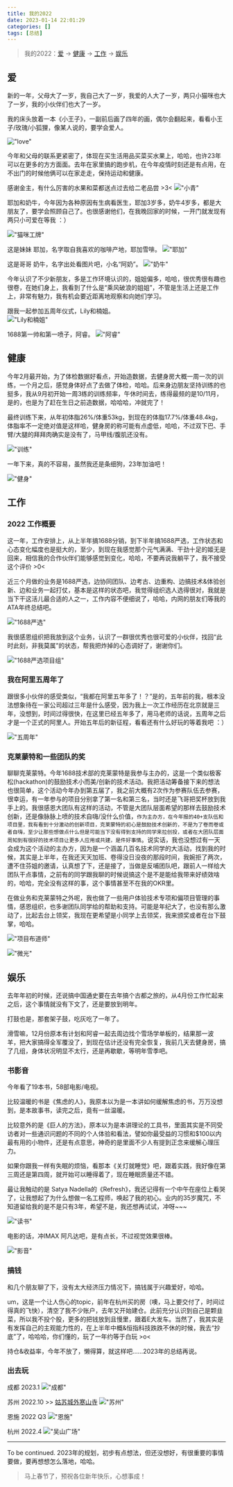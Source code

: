 ```yaml
---
title: 我的2022
date: 2023-01-14 22:01:29
categories: []
tags: [总结]
---
```


> 我的2022：[爱](#爱) -> [健康](#健康) -> [工作](#工作) -> [娱乐](#娱乐)

## 爱

新的一年，父母大了一岁，我自己大了一岁，我爱的人大了一岁，两只小猫咪也大了一岁，我的小伙伴们也大了一岁。

我的床头放着一本《小王子》，一副前后画了四年的画，偶尔会翻起来，看看小王子/玫瑰/小狐狸，像某人说的，要学会爱人。

!["love"](https://wyy-static.oss-cn-guangzhou.aliyuncs.com/xx/year-2022/love.jpg)

今年和父母的联系更紧密了，体现在买生活用品买菜买水果上，哈哈，也许23年可以在更多的方方面面。去年在家里搞的跑步机，在今年疫情时刻还是有点用，在不出门的时候他俩可以在家走走，保持运动和健康。

感谢金主，有什么厉害的水果和菜都送点过去给二老品尝 >3<
!["小青"](https://wyy-static.oss-cn-guangzhou.aliyuncs.com/xx/year-2022/xiaoqing.jpg)

耶加和奶牛，今年因为各种原因有生病看医生，耶加3岁多，奶牛4岁多，都是大朋友了，要学会照顾自己了。也很感谢他们，在我晚回家的时候，一开门就发现有两只小可爱在等我 ：）

!["猫咪工牌"](https://wyy-static.oss-cn-guangzhou.aliyuncs.com/xx/year-2022/cats.jpg)

这是妹妹 耶加，名字取自我喜欢的咖啡产地，耶加雪啡。
!["耶加"](https://wyy-static.oss-cn-guangzhou.aliyuncs.com/xx/year-2022/yejia.jpg)

这是哥哥 奶牛，名字出处看图片吧，小名“阿奶”。
!["奶牛"](https://wyy-static.oss-cn-guangzhou.aliyuncs.com/xx/year-2022/nainiu.jpg)

今年认识了不少新朋友，多是工作环境认识的，姐姐偏多，哈哈，很优秀很有趣也很卷，在她们身上，我看到了什么是“乘风破浪的姐姐”，不管是生活上还是工作上，非常有魅力，我有机会要近距离地观察和向她们学习。

跟我一起参加五周年仪式，Lily和楠姐。  
!["Lily和楠姐"](https://wyy-static.oss-cn-guangzhou.aliyuncs.com/xx/year-2022/5th-friends.jpg)

1688第一帅和第一喷子，阿睿。
!["阿睿"](https://wyy-static.oss-cn-guangzhou.aliyuncs.com/xx/year-2022/rex.jpg)

## 健康

今年2月最开始，为了体检数据好看点，开始造数据，去健身房大概一周一次的训练，一个月之后，感觉身体好点了去做了体检，哈哈。后来身边朋友坚持训练的也挺多，我从9月初开始一周3练的训练频率，午休时间去，练得最频的是10/11月，是的，也是为了赶在生日之前造数据，哈哈哈，冲就完了！

最终训练下来，从年初体脂26%/体重53kg，到现在的体脂17.7%/体重48.4kg，体脂率不一定绝对值是这样哈，健身房的称可能有点虚低，哈哈，不过双下巴、手臂/大腿的拜拜肉确实是没有了，马甲线/腹肌还没有。

!["训练"](https://wyy-static.oss-cn-guangzhou.aliyuncs.com/xx/year-2022/train.png)

一年下来，真的不容易，虽然我还是条细狗，23年加油吧！

!["健身"](https://wyy-static.oss-cn-guangzhou.aliyuncs.com/xx/year-2022/fitness.jpg)

## 工作

### 2022 工作概要

这一年，工作安排上，从上半年搞1688分销，到下半年搞1688严选，工作状态和心态变化幅度也是挺大的，至少，到现在我感觉那个元气满满、干劲十足的姬无是回来，相信我的合作伙伴们能够感觉到变化，哈哈，不要再说我躺平了，我不接受这个评价 >0< 

近三个月做的业务是1688严选，边协同团队、边考古、边重构、边搞技术&体验创新、边和业务一起打仗，基本是这样的状态吧，我觉得组织选人选得很对，我就是当下干这活儿最合适的人之一，工作内容不便细说了，哈哈，内网的朋友们等我的ATA年终总结吧。

!["1688严选"](https://wyy-static.oss-cn-guangzhou.aliyuncs.com/xx/year-2022/yanxuan.jpg)

我很感恩组织把我放到这个业务，认识了一群很优秀也很可爱的小伙伴，找回“此时此刻，非我莫属”的状态，帮我把炸掉的心态调好了，谢谢你们。

!["1688严选项目组"](https://wyy-static.oss-cn-guangzhou.aliyuncs.com/xx/year-2022/yanxuan-team.jpg)

### 我在阿里五周年了

跟很多小伙伴的感受类似，“我都在阿里五年多了！？”是的，五年前的我，根本没法想象待在一家公司超过三年是什么感受，因为我上一次工作经历在北京就是三年，没想到，时间过得很快，在这里已经五年多了，用马老师的话说，五周年之后才是一个正式的阿里人。开始五年后的新征程，看看还有什么好玩的等着我吧 ：）

!["五周年"](https://wyy-static.oss-cn-guangzhou.aliyuncs.com/xx/%E5%BE%AE%E4%BF%A1%E5%9B%BE%E7%89%87_20220726213944.jpg)

### 克莱蒙特和一些团队的奖

聊聊克莱蒙特。今年1688技术部的克莱蒙特是我参与主办的，这是一个类似极客松(hackathon)的鼓励技术小而美/创新的技术活动。我把活动筹备接下来的想法也很简单，这个活动今年办到第五届了，我之前大概有2次作为参赛队伍去参赛，很幸运，有一年参与的项目分别拿了第一名和第三名，当时还是飞哥把奖杯放到我手上的。我很感恩大团队有这样的活动，不管是大团队层面希望的那样去鼓励技术创新，还是像脉脉上喷的技术自嗨/没什么价值，`作为主办方，在今年报的40+支队伍和项目里，我有看到十分激动的创新项目，克莱蒙特的初心是鼓励技术创新的，不是为了卷而卷或者自嗨，至少让那些想做点什么但是可能当下没有得到支持的同学来拉创投，或者在大团队层面周知到有很好的技术项目让更多人应用或共建，是件好事情`。说实话，我也没想过有一天会成为这个活动的主办方，因为是一个涵盖几百名技术同学的大活动，找到我的时候，其实是上半年，在我还天天加班、卷得没日没夜的那段时间，我婉拒了两次，遭不住芬姐的邀请，认真想了下，还是接了，当做是反哺团队吧，跟前人一样给大团队干点事情，之前有的同学跟我聊的时候说搞这个是不是能给我带来好绩效啥的，哈哈，完全没有这样的事，这个事情甚至不在我的OKR里。

在做业务和克莱蒙特之外呢，我也做了一些用户体验技术专项和偏项目管理的事情，感恩组织，也多谢团队同学给的帮助和支持。可能是年纪大了，也没有那么激动了，比起去台上领奖，我现在更希望是小同学上去领奖，我来颁奖或者在台下鼓掌，哈哈。

!["项目布道师"](https://wyy-static.oss-cn-guangzhou.aliyuncs.com/xx/year-2022/pm.jpg)

!["微光"](https://wyy-static.oss-cn-guangzhou.aliyuncs.com/xx/year-2022/weiguang.jpg)

## 娱乐

去年年初的时候，还说搞中国通史要在去年搞个古都之旅的，从4月份工作忙起来之后，这个事情就没有下文了，还是要放到明年。

打鼓也是，那套架子鼓，吃灰吃了一年了。

滑雪嘛，12月份原本有计划和阿睿一起去周边找个雪场学单板的，结果那一波羊，把大家搞得全军覆没了，到现在估计还没有完全恢复，我前几天去健身房，搞了几组，身体状况明显不太行，还是再歇歇，等明年雪季吧。

### 书影音

今年看了19本书，58部电影/电视。

比较温暖的书是《焦虑的人》，我原本以为是一本讲如何缓解焦虑的书，万万没想到，是本故事书，读完之后，竟有一丝温暖。

比较意外的是《巨人的方法》，原本以为是本讲理论的工具书，里面其实是不同受访者对一些通识问题的不同的个人体验和看法，譬如你最受益的习惯和$100以内最有用的小物件，还是有点意思，神奇的是里面不少人有提到正念来缓解心理压力。

如果你跟我一样有失眠的烦恼，看那本《关灯就睡觉》吧，跟着实践，我好像在第三周还是第四周，就开始可以睡得着了，现在睡眠质量还不错。

最让我触动的是 Satya Nadella的《Refresh》，我还记得有一个中午在座位上看哭了，让我想起了为什么想做一名工程师，唤起了我的初心。业内的35岁魔咒，不知道留给我的是不是只有3年，希望不是，我还想再试试，冲呀~~~


!["读书"](https://wyy-static.oss-cn-guangzhou.aliyuncs.com/xx/year-2022/books.jpg)

电影的话，冲IMAX 阿凡达吧，是有点长，不过视觉效果很棒。

!["影音"](https://wyy-static.oss-cn-guangzhou.aliyuncs.com/xx/year-2022/movies.jpg)

### 搞钱

和几个朋友聊了下，没有太大经济压力情况下，搞钱属于兴趣爱好，哈哈。

um，这是一个让人伤心的topic，前年在杭州买的房（噢，马上要交付了，时间过得真的飞快），清空了我不少账户，去年又开始建仓。此前充分认识到自己是颗韭菜，所以我不投个股，更多的把钱放到且慢里，跟着E大发车。当然了，我其实是有发挥自己的主观能力性的，在上半年中概&恒指科技跌跌不休的时候，我去“抄底”了，哈哈哈，你们懂的，玩了一年约等于白玩  >o<

持仓&收益率，今年不放了，懒得算，就这样吧……2023年的总结再说。

### 出去玩

成都 2023.1
!["成都"](https://wyy-static.oss-cn-guangzhou.aliyuncs.com/xx/year-2022/chengdu.jpg)

苏州 2022.10 >> [姑苏城外寒山寺](https://wuyuying.com/2022-suzhou)
!["苏州"](https://wyy-static.oss-cn-guangzhou.aliyuncs.com/xx/suzhou-2022/20221006170556.jpg)

恩施 2022 Q3
!["恩施"](https://wyy-static.oss-cn-guangzhou.aliyuncs.com/xx/%E5%BE%AE%E4%BF%A1%E5%9B%BE%E7%89%87_20220909212416.jpg)

杭州 2022.4
!["吴山广场"](https://wyy-static.oss-cn-guangzhou.aliyuncs.com/xx/year2022/IMG_2081.jpeg?x-oss-process=style/cocktail)

---

To be continued. 2023年的规划，初步有点想法，但还没想好，有很重要的事情要做，要再想想怎么落地，哈哈。

> 马上春节了，预祝各位新年快乐，心想事成！
